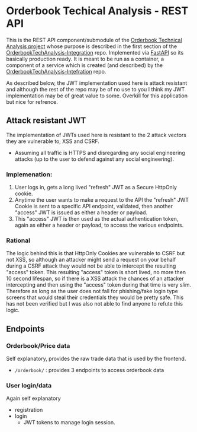 # Orderbook Techical Analysis - REST API

This is the REST API component/submodule of the [Orderbook Technical Analysis project](https://github.com/RT-Tap/OrderbookTechAnalysis-Integration) whose purpose is described in the first section of the [OrderbookTechAnalysis-Integration](https://github.com/RT-Tap/OrderbookTechAnalysis-Integration) repo. Implemented via [FastAPI](https://fastapi.tiangolo.com/) so its basically production ready. It is meant to be run as a container, a component of a service which is created (and described) by the [OrderbookTechAnalysis-Intefration](https://github.com/RT-Tap/OrderbookTechAnalysis-Integration) repo.

As described below, the JWT implementation used here is attack resistant and although the rest of the repo may be of no use to you I think my JWT implementation may be of great value to some.  Overkill for this application but nice for refrence.

## Attack resistant JWT 
The implementation of JWTs used here is resistant to the 2 attack vectors they are vulnerable to, XSS and CSRF. 
- Assuming all traffic is HTTPS and disregarding any social engineering attacks (up to the user to defend against any social engineering).
### Implemenation:
1. User logs in, gets a long lived "refresh" JWT as a Secure HttpOnly cookie.
2. Anytime the user wants to make a request to the API the "refresh" JWT Cookie is sent to a specific API endpoint, validated, then another "access" JWT is issued as either a header or payload.
3. This "access" JWT is then used as the actual authentication token, again as either a header or payload, to access the various endpoints.
### Rational
The logic behind this is that HttpOnly Cookies are vulnerable to CSRF but not XSS, so although an attacker might send a request on your behalf during a CSRF attack they would not be able to intercept the resulting "access" token. This resulting "access" token is short lived, no more then 10 second lifespan, so if there is a XSS attack the chances of an attacker intercepting and then using the "access" token during that time is very slim.
Therefore as long as the user does not fall for phishing/fake login type screens that would steal their credentials they would be pretty safe.
This has not been verified but I was also not able to find anyone to refute this logic.

## Endpoints
### Orderbook/Price data
Self explanatory, provides the raw trade data that is used by the frontend.
- `/orderbook/` : provides 3 endpoints to access orderbook data 

### User login/data
Again self explanatory
- registration 
- login 
  - JWT tokens to manage login session.